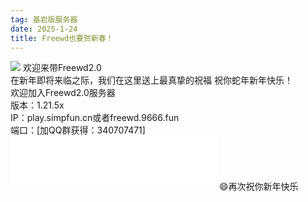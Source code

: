```yaml
---
tag: 基岩版服务器
date: 2025-1-24
title: Freewd也要贺新春！
---
```

<img src="http://r.photo.store.qq.com/psc?/V52QaM1t3cdkLX01oy3M3MJt8R1oBIF7/TmEUgtj9EK6.7V8ajmQrEBJNrl5uQuYLDl0DX1FvHzebDrwGmM2qd0mugcLHsaZnh3ENuMx89Smbnv0fdQOA17WFIgk12dfil13HiLOIPqU!/r">
欢迎来带Freewd2.0</br>
在新年即将来临之际，我们在这里送上最真挚的祝福
祝你蛇年新年快乐！</br>
欢迎加入Freewd2.0服务器</br>
版本：1.21.5x</br>
IP：play.simpfun.cn或者freewd.9666.fun</br>
端口：[加QQ群获得：340707471]</br>
<iframe frameborder="no" border="0" marginwidth="0" marginheight="0" width=330 height=86 src="//music.163.com/outchain/player?type=2&id=416011673&auto=1&height=66"></iframe>
😄再次祝你新年快乐
